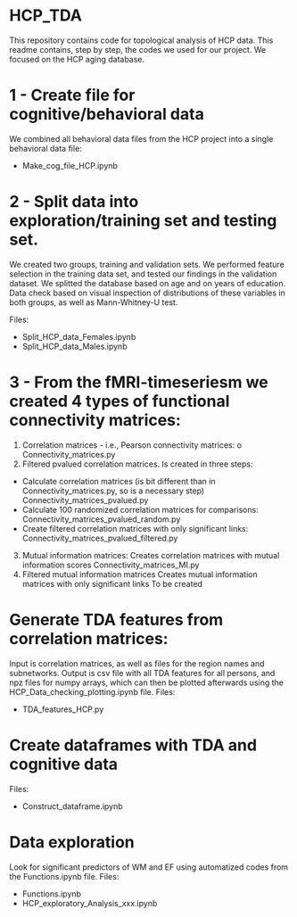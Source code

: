 # HCP_TDA

This repository contains code for topological analysis of HCP data. This readme contains, step by step, the codes we used for our project. We focused on the HCP aging database. 

# 1 - Create file for cognitive/behavioral data
We combined all behavioral data files from the HCP project into a single behavioral data file:

- Make_cog_file_HCP.ipynb

# 2 - Split data into exploration/training set and testing set.
We created two groups, training and validation sets. We performed feature selection in the training data set, and tested our findings in the validation dataset. We splitted the database based on age and on years of education. Data check based on visual inspection of distributions of these variables in both groups, as well as Mann-Whitney-U test.

Files:
- Split_HCP_data_Females.ipynb
- Split_HCP_data_Males.ipynb

# 3 - From the fMRI-timeseriesm we created 4 types of functional connectivity matrices:
1. Correlation matrices - i.e., Pearson connectivity matrices: 
o Connectivity_matrices.py
2. Filtered pvalued correlation matrices.
Is created in three steps:
- Calculate correlation matrices (is bit different than in Connectivity_matrices.py, so is a necessary step) 
Connectivity_matrices_pvalued.py
- Calculate 100 randomized correlation matrices for comparisons:
Connectivity_matrices_pvalued_random.py
- Create filtered correlation matrices with only significant links:
Connectivity_matrices_pvalued_filtered.py
3. Mutual information matrices:
Creates correlation matrices with mutual information scores
Connectivity_matrices_MI.py
4. Filtered mutual information matrices
Creates mutual information matrices with only significant links
To be created

# Generate TDA features from correlation matrices:
Input is correlation matrices, as well as files for the region names and subnetworks. Output is csv file with all TDA features for all persons, and npz files for numpy arrays, which can then be plotted afterwards using the HCP_Data_checking_plotting.ipynb file.
Files:
- TDA_features_HCP.py

# Create dataframes with TDA and cognitive data
Files:
- Construct_dataframe.ipynb

# Data exploration
Look for significant predictors of WM and EF using automatized codes from the Functions.ipynb file.
Files:
- Functions.ipynb
- HCP_exploratory_Analysis_xxx.ipynb
